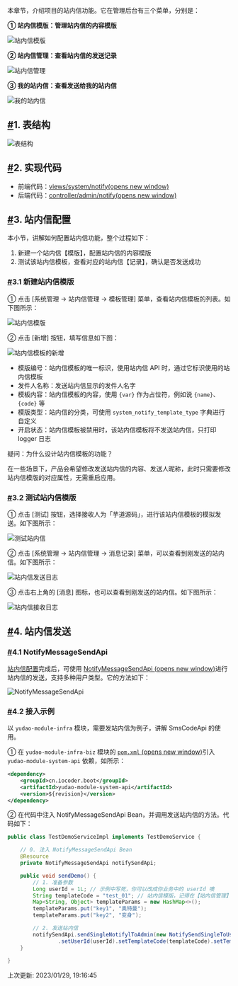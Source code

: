 本章节，介绍项目的站内信功能。它在管理后台有三个菜单，分别是：

**① 站内信模版：管理站内信的内容模版**

![站内信模版](https://doc.iocoder.cn/img/%E7%AB%99%E5%86%85%E4%BF%A1%E9%85%8D%E7%BD%AE/%E6%BC%94%E7%A4%BA-%E7%AB%99%E5%86%85%E4%BF%A1%E6%A8%A1%E7%89%88.png)

**② 站内信管理：查看站内信的发送记录**

![站内信管理](https://doc.iocoder.cn/img/%E7%AB%99%E5%86%85%E4%BF%A1%E9%85%8D%E7%BD%AE/%E6%BC%94%E7%A4%BA-%E7%AB%99%E5%86%85%E4%BF%A1%E7%AE%A1%E7%90%86.png)

**③ 我的站内信：查看发送给我的站内信**

![我的站内信](https://doc.iocoder.cn/img/%E7%AB%99%E5%86%85%E4%BF%A1%E9%85%8D%E7%BD%AE/%E6%BC%94%E7%A4%BA-%E6%88%91%E7%9A%84%E7%AB%99%E5%86%85%E4%BF%A1.png)

## [#](https://doc.iocoder.cn/notify/#_1-表结构)1. 表结构

![表结构](https://doc.iocoder.cn/img/%E7%AB%99%E5%86%85%E4%BF%A1%E9%85%8D%E7%BD%AE/%E8%A1%A8%E7%BB%93%E6%9E%84.png)

## [#](https://doc.iocoder.cn/notify/#_2-实现代码)2. 实现代码

- 前端代码：[views/system/notify(opens new window)](https://github.com/YunaiV/ruoyi-vue-pro/blob/master/yudao-ui-admin/src/views/system/notify/)
- 后端代码：[controller/admin/notify(opens new window)](https://github.com/YunaiV/ruoyi-vue-pro/blob/master/yudao-module-system/yudao-module-system-biz/src/main/java/cn/iocoder/yudao/module/system/controller/admin/notify/)

## [#](https://doc.iocoder.cn/notify/#_3-站内信配置)3. 站内信配置

本小节，讲解如何配置站内信功能，整个过程如下：

1. 新建一个站内信【模版】，配置站内信的内容模版
2. 测试该站内信模板，查看对应的站内信【记录】，确认是否发送成功

### [#](https://doc.iocoder.cn/notify/#_3-1-新建站内信模版)3.1 新建站内信模版

① 点击 [系统管理 -> 站内信管理 -> 模板管理] 菜单，查看站内信模板的列表。如下图所示：

![站内信模版](https://doc.iocoder.cn/img/%E7%AB%99%E5%86%85%E4%BF%A1%E9%85%8D%E7%BD%AE/%E6%BC%94%E7%A4%BA-%E7%AB%99%E5%86%85%E4%BF%A1%E6%A8%A1%E7%89%88.png)

② 点击 [新增] 按钮，填写信息如下图：

![站内信模板的新增](https://doc.iocoder.cn/img/%E7%AB%99%E5%86%85%E4%BF%A1%E9%85%8D%E7%BD%AE/%E7%AB%99%E5%86%85%E4%BF%A1%E9%85%8D%E7%BD%AE-%E6%96%B0%E5%A2%9E%E7%AB%99%E5%86%85%E4%BF%A1%E6%A8%A1%E7%89%88.png)

- 模版编号：站内信模板的唯一标识，使用站内信 API 时，通过它标识使用的站内信模板
- 发件人名称：发送站内信显示的发件人名字
- 模板内容：站内信模板的内容，使用 `{var}` 作为占位符，例如说 `{name}`、`{code}` 等
- 模版类型：站内信的分类，可使用 `system_notify_template_type` 字典进行自定义
- 开启状态：站内信模板被禁用时，该站内信模板将不发送站内信，只打印 logger 日志

疑问：为什么设计站内信模板的功能？

在一些场景下，产品会希望修改发送站内信的内容、发送人昵称，此时只需要修改站内信模版的对应属性，无需重启应用。

### [#](https://doc.iocoder.cn/notify/#_3-2-测试站内信模版)3.2 测试站内信模版

① 点击 [测试] 按钮，选择接收人为「芋道源码」，进行该站内信模板的模拟发送。如下图所示：

![测试站内信](https://doc.iocoder.cn/img/%E7%AB%99%E5%86%85%E4%BF%A1%E9%85%8D%E7%BD%AE/%E7%AB%99%E5%86%85%E4%BF%A1%E9%85%8D%E7%BD%AE-%E6%B5%8B%E8%AF%95%E7%AB%99%E5%86%85%E4%BF%A1.png)

② 点击 [系统管理 -> 站内信管理 -> 消息记录] 菜单，可以查看到刚发送的站内信。如下图所示：

![站内信发送日志](https://doc.iocoder.cn/img/%E7%AB%99%E5%86%85%E4%BF%A1%E9%85%8D%E7%BD%AE/%E7%AB%99%E5%86%85%E4%BF%A1%E9%85%8D%E7%BD%AE-%E7%AB%99%E5%86%85%E4%BF%A1%E5%8F%91%E9%80%81%E6%97%A5%E5%BF%97.png)

③ 点击右上角的 [消息] 图标，也可以查看到刚发送的站内信。如下图所示：

![站内信接收日志](https://doc.iocoder.cn/img/%E7%AB%99%E5%86%85%E4%BF%A1%E9%85%8D%E7%BD%AE/%E7%AB%99%E5%86%85%E4%BF%A1%E9%85%8D%E7%BD%AE-%E7%AB%99%E5%86%85%E4%BF%A1%E6%8E%A5%E6%94%B6%E6%97%A5%E5%BF%97.png)

## [#](https://doc.iocoder.cn/notify/#_4-站内信发送)4. 站内信发送

### [#](https://doc.iocoder.cn/notify/#_4-1-notifymessagesendapi)4.1 NotifyMessageSendApi

[站内信配置](https://doc.iocoder.cn/#_3-站内信配置)完成后，可使用 [NotifyMessageSendApi (opens new window)](https://github.com/YunaiV/ruoyi-vue-pro/blob/master/yudao-module-system/yudao-module-system-api/src/main/java/cn/iocoder/yudao/module/system/api/notify/NotifyMessageSendApi.java)进行站内信的发送，支持多种用户类型。它的方法如下：

![NotifyMessageSendApi](https://doc.iocoder.cn/img/%E7%AB%99%E5%86%85%E4%BF%A1%E9%85%8D%E7%BD%AE/%E7%AB%99%E5%86%85%E4%BF%A1%E5%8F%91%E9%80%81-NotifyMessageSendApi.png)

### [#](https://doc.iocoder.cn/notify/#_4-2-接入示例)4.2 接入示例

以 `yudao-module-infra` 模块，需要发站内信为例子，讲解 SmsCodeApi 的使用。

① 在 `yudao-module-infra-biz` 模块的 [`pom.xml` (opens new window)](https://github.com/YunaiV/ruoyi-vue-pro/blob/master/yudao-module-infra/yudao-module-infra-biz/pom.xml)引入 `yudao-module-system-api` 依赖，如所示：

```xml
<dependency>
    <groupId>cn.iocoder.boot</groupId>
    <artifactId>yudao-module-system-api</artifactId>
    <version>${revision}</version>
</dependency>
```

② 在代码中注入 NotifyMessageSendApi Bean，并调用发送站内信的方法。代码如下：

```java
public class TestDemoServiceImpl implements TestDemoService {

    // 0. 注入 NotifyMessageSendApi Bean
    @Resource
    private NotifyMessageSendApi notifySendApi;

    public void sendDemo() {
        // 1. 准备参数
        Long userId = 1L; // 示例中写死，你可以改成你业务中的 userId 噢
        String templateCode = "test_01"; // 站内信模版，记得在【站内信管理】中配置噢
        Map<String, Object> templateParams = new HashMap<>();
        templateParams.put("key1", "奥特曼");
        templateParams.put("key2", "变身");

        // 2. 发送站内信
        notifySendApi.sendSingleNotifylToAdmin(new NotifySendSingleToUserReqDTO()
                .setUserId(userId).setTemplateCode(templateCode).setTemplateParams(templateParams));
    }
    
}
```

上次更新: 2023/01/29, 19:16:45